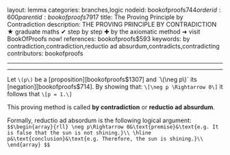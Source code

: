 layout: lemma
categories: branches,logic
nodeid: bookofproofs$744
orderid: 600
parentid: bookofproofs$7917
title: The Proving Principle by Contradiction
description: THE PROVING PRINCIPLE BY CONTRADICTION ★ graduate maths ✔ step by step ✚ by the axiomatic method ➜ visit BookOfProofs now!
references: bookofproofs$593
keywords: by contradiction,contradiction,reductio ad absurdum,contradicts,contradicting
contributors: bookofproofs

---


---

Let `\(p\)` be a [proposition][bookofproofs$1307] and `\(\neg p\)` its [negation][bookofproofs$714]. By showing that:
`\[\neg p \Rightarrow 0\]`
it follows that 
`\[p = 1.\]`

This proving method is called **by contradiction** or **reductio ad absurdum**.

Formally, reductio ad absordum is the following logical argument:
 `$$\begin{array}{rll}
\neg p\Rightarrow 0&\text{premise}&\text{e.g. It is false that the sun is not shining.}\\
\hline 
p&\text{conclusion}&\text{e.g. Therefore, the sun is shining.}\\ 
\end{array} $$`
